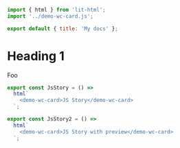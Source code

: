 ```js script
import { html } from 'lit-html';
import '../demo-wc-card.js';

export default { title: 'My docs' };
```

# Heading 1

Foo

```js story
export const JsStory = () =>
  html`
    <demo-wc-card>JS Story</demo-wc-card>
  `;
```

```js story
export const JsStory2 = () =>
  html`
    <demo-wc-card>JS Story with preview</demo-wc-card>
  `;
```

